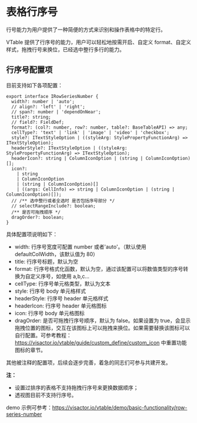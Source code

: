 # 表格行序号

行号能力为用户提供了一种简便的方式来识别和操作表格中的特定行。

VTable 提供了行序号的能力，用户可以轻松地按需开启、自定义 format、自定义样式，拖拽行号来换位，已经选中整行多行的能力。

## 行序号配置项

目前支持如下各项配置：

```
export interface IRowSeriesNumber {
  width?: number | 'auto';
  // align?: 'left' | 'right';
  // span?: number | 'dependOnNear';
  title?: string;
  // field?: FieldDef;
  format?: (col?: number, row?: number, table?: BaseTableAPI) => any;
  cellType?: 'text' | 'link' | 'image' | 'video' | 'checkbox';
  style?: ITextStyleOption | ((styleArg: StylePropertyFunctionArg) => ITextStyleOption);
  headerStyle?: ITextStyleOption | ((styleArg: StylePropertyFunctionArg) => ITextStyleOption);
  headerIcon?: string | ColumnIconOption | (string | ColumnIconOption)[];
  icon?:
    | string
    | ColumnIconOption
    | (string | ColumnIconOption)[]
    | ((args: CellInfo) => string | ColumnIconOption | (string | ColumnIconOption)[]);
  // /** 选中整行或者全选时 是否包括序号部分 */
  // selectRangeInclude?: boolean;
  /** 是否可拖拽顺序 */
  dragOrder?: boolean;
}
```

具体配置项说明如下：

- width: 行序号宽度可配置 number 或者'auto'。（默认使用 defaultColWidth，该默认值为 80）
- title: 行序号标题，默认为空
- format: 行序号格式化函数，默认为空，通过该配置可以将数值类型的序号转换为自定义序号，如使用 a,b,c...
- cellType: 行序号单元格类型，默认为文本
- style: 行序号 body 单元格样式
- headerStyle: 行序号 header 单元格样式
- headerIcon: 行序号 header 单元格图标
- icon: 行序号 body 单元格图标
- dragOrder: 是否可拖拽行序号顺序，默认为 false。如果设置为 true，会显示拖拽位置的图标，交互在该图标上可以拖拽来换位。如果需要替换该图标可以自行配置。可参考教程：https://visactor.io/vtable/guide/custom_define/custom_icon 中重置功能图标的章节。

其他被注释的配置项，后续会逐步完善，着急的同志们可参与共建开发。

**注：**

- 设置过排序的表格不支持拖拽行序号来更换数据顺序；
- 透视图目前不支持行序号。

demo 示例可参考：https://visactor.io/vtable/demo/basic-functionality/row-series-number
